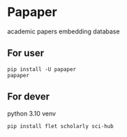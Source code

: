 # Papaper

academic papers embedding database

## For user

```shell
pip install -U papaper
papaper
```

## For dever

python 3.10 venv

```shell
pip install flet scholarly sci-hub
```
